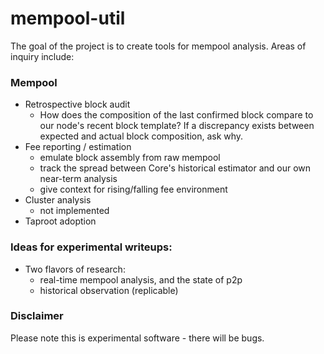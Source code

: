 # mempool-util

The goal of the project is to create tools for mempool analysis. Areas of inquiry include:

### Mempool
- Retrospective block audit
    - How does the composition of the last confirmed block compare to our node's recent block template? If a discrepancy exists between expected and actual block composition, ask why.
- Fee reporting / estimation
    - emulate block assembly from raw mempool
    - track the spread between Core's historical estimator and our own near-term analysis
    - give context for rising/falling fee environment
- Cluster analysis
    - not implemented
- Taproot adoption

### Ideas for experimental writeups:
- Two flavors of research:
    - real-time mempool analysis, and the state of p2p
    - historical observation (replicable)

### Disclaimer
Please note this is experimental software - there will be bugs.
